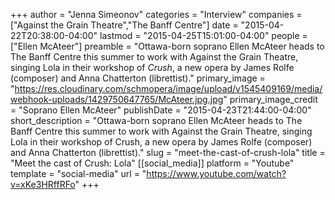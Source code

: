 +++
author = "Jenna Simeonov"
categories = "Interview"
companies = ["Against the Grain Theatre","The Banff Centre"]
date = "2015-04-22T20:38:00-04:00"
lastmod = "2015-04-25T15:01:00-04:00"
people = ["Ellen McAteer"]
preamble = "Ottawa-born soprano Ellen McAteer heads to The Banff Centre this summer to work with Against the Grain Theatre, singing Lola in their workshop of *Crush*, a new opera by James Rolfe (composer) and Anna Chatterton (librettist)."
primary_image = "https://res.cloudinary.com/schmopera/image/upload/v1545409169/media/webhook-uploads/1429750647765/McAteer.jpg.jpg"
primary_image_credit = "Soprano Ellen McAteer"
publishDate = "2015-04-23T21:44:00-04:00"
short_description = "Ottawa-born soprano Ellen McAteer heads to The Banff Centre this summer to work with Against the Grain Theatre, singing Lola in their workshop of Crush, a new opera by James Rolfe (composer) and Anna Chatterton (librettist)."
slug = "meet-the-cast-of-crush-lola"
title = "Meet the cast of Crush: Lola"
[[social_media]]
platform = "Youtube"
template = "social-media"
url = "https://www.youtube.com/watch?v=xKe3HRffRFo"
+++



